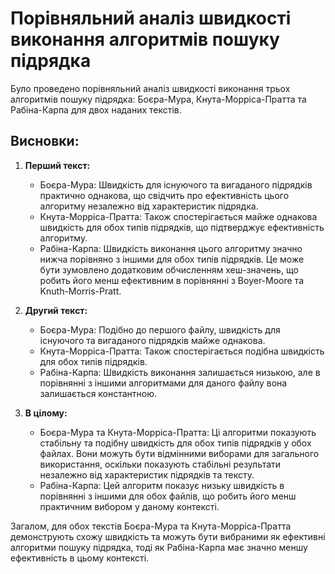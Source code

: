 # Порівняльний аналіз швидкості виконання алгоритмів пошуку підрядка

Було проведено порівняльний аналіз швидкості виконання трьох алгоритмів пошуку підрядка: Боєра-Мура, Кнута-Морріса-Пратта та Рабіна-Карпа для двох наданих текстів.

## Висновки:

1. **Перший текст:**
    - Боєра-Мура: Швидкість для існуючого та вигаданого підрядків практично однакова, що свідчить про ефективність цього алгоритму незалежно від характеристик підрядка.
    - Кнута-Морріса-Пратта: Також спостерігається майже однакова швидкість для обох типів підрядків, що підтверджує ефективність алгоритму.
    - Рабіна-Карпа: Швидкість виконання цього алгоритму значно нижча порівняно з іншими для обох типів підрядків. Це може бути зумовлено додатковим обчисленням хеш-значень, що робить його менш ефективним в порівнянні з Boyer-Moore та Knuth-Morris-Pratt.

2. **Другий текст:**
    - Боєра-Мура: Подібно до першого файлу, швидкість для існуючого та вигаданого підрядків майже однакова.
    - Кнута-Морріса-Пратта: Також спостерігається подібна швидкість для обох типів підрядків.
    - Рабіна-Карпа: Швидкість виконання залишається низькою, але в порівнянні з іншими алгоритмами для даного файлу вона залишається константною.

3. **В цілому:**
    - Боєра-Мура та Кнута-Морріса-Пратта: Ці алгоритми показують стабільну та подібну швидкість для обох типів підрядків у обох файлах. Вони можуть бути відмінними виборами для загального використання, оскільки показують стабільні результати незалежно від характеристик підрядків та тексту.
    - Рабіна-Карпа: Цей алгоритм показує низьку швидкість в порівнянні з іншими для обох файлів, що робить його менш практичним вибором у даному контексті.

Загалом, для обох текстів Боєра-Мура та Кнута-Морріса-Пратта демонструють схожу швидкість та можуть бути вибраними як ефективні алгоритми пошуку підрядка, тоді як Рабіна-Карпа має значно меншу ефективність в цьому контексті.